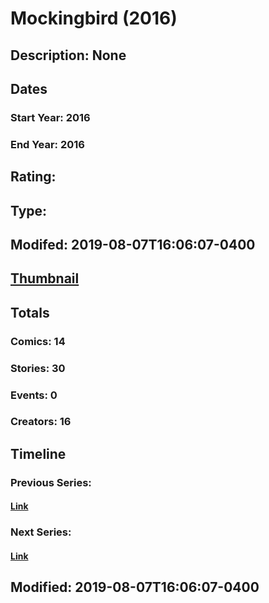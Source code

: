 # Mockingbird (2016)
## Description: None
## Dates
### Start Year: 2016
### End Year: 2016
## Rating: 
## Type: 
## Modifed: 2019-08-07T16:06:07-0400
## [Thumbnail](http://i.annihil.us/u/prod/marvel/i/mg/3/b0/5776ad406d419.jpg)
## Totals
### Comics: 14
### Stories: 30
### Events: 0
### Creators: 16
## Timeline
### Previous Series: 
#### [Link]()
### Next Series: 
#### [Link]()
## Modified: 2019-08-07T16:06:07-0400